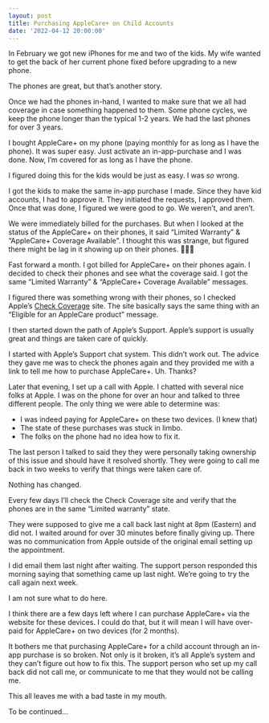 ```yaml
---
layout: post
title: Purchasing AppleCare+ on Child Accounts
date: '2022-04-12 20:00:00'
---
```


In February we got new iPhones for me and two of the kids. My wife wanted to get the back of her current phone fixed before upgrading to a new phone.

The phones are great, but that’s another story.

Once we had the phones in-hand, I wanted to make sure that we all had coverage in case something happened to them. Some phone cycles, we keep the phone longer than the typical 1-2 years. We had the last phones for over 3 years.

I bought AppleCare+ on my phone (paying monthly for as long as I have the phone). It was super easy. Just activate an in-app-purchase and I was done. Now, I’m covered for as long as I have the phone.

I figured doing this for the kids would be just as easy. I was _so_ wrong.

I got the kids to make the same in-app purchase I made. Since they have kid accounts, I had to approve it. They initiated the requests, I approved them. Once that was done, I figured we were good to go. We weren’t, and aren’t.

We were immediately billed for the purchases. But when I looked at the status of the AppleCare+ on their phones, it said “Limited Warranty” & “AppleCare+ Coverage Available”. I thought this was strange, but figured there might be lag in it showing up on their phones. 🤷🏻‍♂️

Fast forward a month. I got billed for AppleCare+ on their phones again. I decided to check their phones and see what the coverage said. I got the same “Limited Warranty” & “AppleCare+ Coverage Available” messages.

I figured there was something wrong with their phones, so I checked Apple’s [Check Coverage](https://checkcoverage.apple.com/) site. The site basically says the same thing with an “Eligible for an AppleCare product” message.

I then started down the path of Apple’s Support. Apple’s support is usually great and things are taken care of quickly.

I started with Apple’s Support chat system. This didn’t work out. The advice they gave me was to check the phones again and they provided me with a link to tell me how to purchase AppleCare+. Uh. Thanks?

Later that evening, I set up a call with Apple. I chatted with several nice folks at Apple. I was on the phone for over an hour and talked to three different people. The only thing we were able to determine was:

- I was indeed paying for AppleCare+ on these two devices. (I knew that)
- The state of these purchases was stuck in limbo.
- The folks on the phone had no idea how to fix it.

The last person I talked to said they they were personally taking ownership of this issue and should have it resolved shortly. They were going to call me back in two weeks to verify that things were taken care of.

Nothing has changed.

Every few days I’ll check the Check Coverage site and verify that the phones are in the same “Limited warranty” state.

They were supposed to give me a call back last night at 8pm (Eastern) and did not. I waited around for over 30 minutes before finally giving up. There was no communication from Apple outside of the original email setting up the appointment.

I did email them last night after waiting. The support person responded this morning saying that something came up last night. We’re going to try the call again next week.

I am not sure what to do here.

I think there are a few days left where I can purchase AppleCare+ via the website for these devices. I could do that, but it will mean I will have over-paid for AppleCare+ on two devices (for 2 months).

It bothers me that purchasing AppleCare+ for a child account through an in-app purchase is so broken. Not only is it broken, it’s all Apple’s system and they can’t figure out how to fix this. The support person who set up my call back did not call me, or communicate to me that they would not be calling me.

This all leaves me with a bad taste in my mouth.

To be continued…

